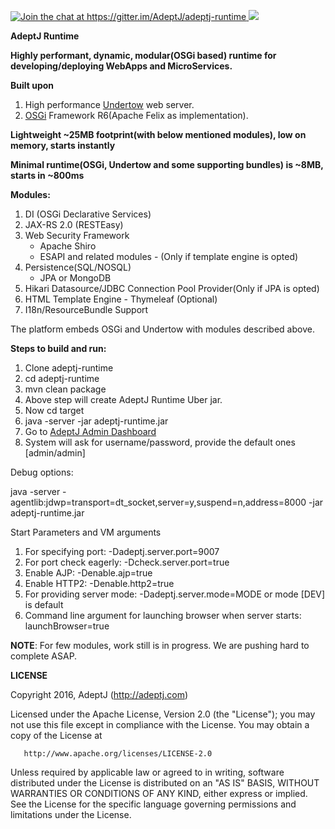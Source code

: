 <p>
  
  <a href="https://gitter.im/AdeptJ/adeptj-runtime?utm_source=badge&amp;utm_medium=badge&amp;utm_campaign=pr-badge&amp;utm_content=badge">
    <img src="https://camo.githubusercontent.com/64af58db769a4ad81ae61fac30422b835f495326/68747470733a2f2f6261646765732e6769747465722e696d2f41646570744a2f61646570746a2d72756e74696d652e737667" alt="Join the chat at https://gitter.im/AdeptJ/adeptj-runtime" data-canonical-src="https://badges.gitter.im/AdeptJ/adeptj-runtime.svg" style="max-width:100%;">
  </a>
    
  <a href="https://twitter.com/adept_j">
     <img src="https://img.shields.io/twitter/url/http/shields.io.svg?style=social&style=plastic"> 
  </a>

</p>

**AdeptJ Runtime**

**Highly performant, dynamic, modular(OSGi based) runtime for developing/deploying WebApps and MicroServices.**

**Built upon**

1. High performance [Undertow](http://undertow.io/) web server.
2. [OSGi](https://www.osgi.org) Framework R6(Apache Felix as implementation).

**Lightweight ~25MB footprint(with below mentioned modules), low on memory, starts instantly**

**Minimal runtime(OSGi, Undertow and some supporting bundles) is ~8MB, starts in ~800ms**

**Modules:**

1. DI (OSGi Declarative Services)
2. JAX-RS 2.0 (RESTEasy)
3. Web Security Framework
   - Apache Shiro
   - ESAPI and related modules - (Only if template engine is opted)
4. Persistence(SQL/NOSQL)
   - JPA or MongoDB
5. Hikari Datasource/JDBC Connection Pool Provider(Only if JPA is opted)
6. HTML Template Engine - Thymeleaf (Optional)
7. I18n/ResourceBundle Support


The platform embeds OSGi and Undertow with modules described above.

**Steps to build and run:**

1. Clone adeptj-runtime
2. cd adeptj-runtime
3. mvn clean package
4. Above step will create AdeptJ Runtime Uber jar.
4. Now cd target
5. java -server -jar adeptj-runtime.jar
6. Go to [AdeptJ Admin Dashboard](http://localhost:9007/admin/dashboard)
7. System will ask for username/password, provide the default ones [admin/admin]

Debug options:

java -server -agentlib:jdwp=transport=dt_socket,server=y,suspend=n,address=8000 -jar adeptj-runtime.jar

Start Parameters and VM arguments

1. For specifying port: -Dadeptj.server.port=9007
2. For port check eagerly: -Dcheck.server.port=true
3. Enable AJP: -Denable.ajp=true
4. Enable HTTP2: -Denable.http2=true
5. For providing server mode: -Dadeptj.server.mode=MODE or mode [DEV] is default
6. Command line argument for launching browser when server starts: launchBrowser=true

**NOTE**: For few modules, work still is in progress. We are pushing hard to complete ASAP.

**LICENSE**

   Copyright 2016, AdeptJ (http://adeptj.com)
   
   Licensed under the Apache License, Version 2.0 (the "License");
   you may not use this file except in compliance with the License.
   You may obtain a copy of the License at
 
       http://www.apache.org/licenses/LICENSE-2.0
 
   Unless required by applicable law or agreed to in writing, software
   distributed under the License is distributed on an "AS IS" BASIS,
   WITHOUT WARRANTIES OR CONDITIONS OF ANY KIND, either express or implied.
   See the License for the specific language governing permissions and
   limitations under the License.


